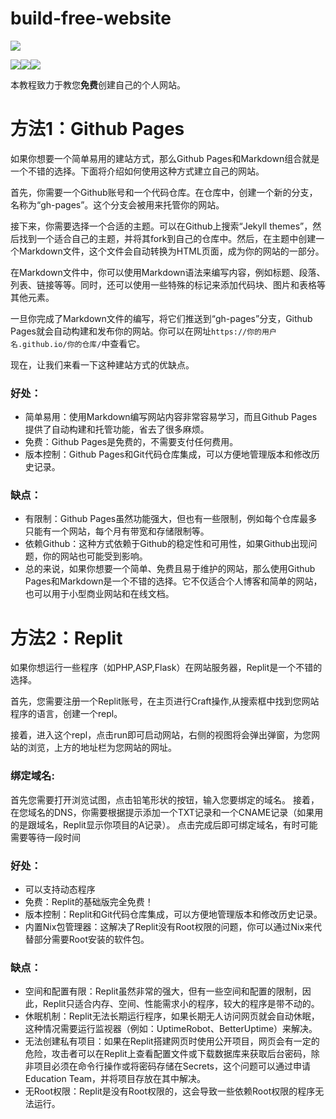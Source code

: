 # build-free-website
![](https://img.shields.io/badge/%E6%96%B0%E6%89%8B%E5%90%91%E9%83%A8%E7%BD%B2%E5%85%8D%E8%B4%B9%E7%BD%91%E7%AB%99%E7%9A%84%E6%95%99%E7%A8%8B%E3%80%82-A%20tutorial%20for%20newbies%20towards%20deploying%20free%20websites-gray.svg)  
  

![](https://img.shields.io/badge/Version-0.01-white.svg)![](https://img.shields.io/badge/Made%20by-Hiyoteam-green.svg)[![](https://shields.io/badge/Community-discord-green?logo=discord&style=social)](https://discord.gg/UzdZCBXvsH)

本教程致力于教您**免费**创建自己的个人网站。
# 方法1：Github Pages

如果你想要一个简单易用的建站方式，那么Github Pages和Markdown组合就是一个不错的选择。下面将介绍如何使用这种方式建立自己的网站。

首先，你需要一个Github账号和一个代码仓库。在仓库中，创建一个新的分支，名称为“gh-pages”。这个分支会被用来托管你的网站。

接下来，你需要选择一个合适的主题。可以在Github上搜索“Jekyll themes”，然后找到一个适合自己的主题，并将其fork到自己的仓库中。然后，在主题中创建一个Markdown文件，这个文件会自动转换为HTML页面，成为你的网站的一部分。

在Markdown文件中，你可以使用Markdown语法来编写内容，例如标题、段落、列表、链接等等。同时，还可以使用一些特殊的标记来添加代码块、图片和表格等其他元素。

一旦你完成了Markdown文件的编写，将它们推送到“gh-pages”分支，Github Pages就会自动构建和发布你的网站。你可以在网址`https://你的用户名.github.io/你的仓库/`中查看它。

现在，让我们来看一下这种建站方式的优缺点。

### 好处：

 - 简单易用：使用Markdown编写网站内容非常容易学习，而且Github Pages提供了自动构建和托管功能，省去了很多麻烦。
 - 免费：Github Pages是免费的，不需要支付任何费用。
 - 版本控制：Github Pages和Git代码仓库集成，可以方便地管理版本和修改历史记录。
### 缺点：

 - 有限制：Github Pages虽然功能强大，但也有一些限制，例如每个仓库最多只能有一个网站，每个月有带宽和存储限制等。
 - 依赖Github：这种方式依赖于Github的稳定性和可用性，如果Github出现问题，你的网站也可能受到影响。
 - 总的来说，如果你想要一个简单、免费且易于维护的网站，那么使用Github Pages和Markdown是一个不错的选择。它不仅适合个人博客和简单的网站，也可以用于小型商业网站和在线文档。
# 方法2：Replit

如果你想运行一些程序（如PHP,ASP,Flask）在网站服务器，Replit是一个不错的选择。

首先，您需要注册一个Replit账号，在主页进行Craft操作,从搜索框中找到您网站程序的语言，创建一个repl。

接着，进入这个repl，点击run即可启动网站，右侧的视图将会弹出弹窗，为您网站的浏览，上方的地址栏为您网站的网址。

### 绑定域名:

首先您需要打开浏览试图，点击铅笔形状的按钮，输入您要绑定的域名。
接着，在您域名的DNS，你需要根据提示添加一个TXT记录和一个CNAME记录（如果用的是跟域名，Replit显示你项目的A记录）。
点击完成后即可绑定域名，有时可能需要等待一段时间
### 好处：

 - 可以支持动态程序
 - 免费：Replit的基础版完全免费！
 - 版本控制：Replit和Git代码仓库集成，可以方便地管理版本和修改历史记录。
 - 内置Nix包管理器：这解决了Replit没有Root权限的问题，你可以通过Nix来代替部分需要Root安装的软件包。

### 缺点：
 - 空间和配置有限：Replit虽然非常的强大，但有一些空间和配置的限制，因此，Replit只适合内存、空间、性能需求小的程序，较大的程序是带不动的。
 - 休眠机制：Replit无法长期运行程序，如果长期无人访问网页就会自动休眠，这种情况需要运行监视器（例如：UptimeRobot、BetterUptime）来解决。
 - 无法创建私有项目：如果在Replit搭建网页时使用公开项目，网页会有一定的危险，攻击者可以在Replit上查看配置文件或下载数据库来获取后台密码，除非项目必须在命令行操作或将密码存储在Secrets，这个问题可以通过申请Education Team，并将项目存放在其中解决。
 - 无Root权限：Replit是没有Root权限的，这会导致一些依赖Root权限的程序无法运行。
